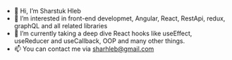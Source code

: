 - 👋 Hi, I’m Sharstuk Hleb
- 👀 I’m interested in  front-end developmet, Angular, React, RestApi, redux, graphQL and all related libraries
- 🌱 I’m currently taking a deep dive React hooks like useEffect, useReducer and useCallback, OOP and many other things.
- 📫 You can contact me via sharhleb@gmail.com 


